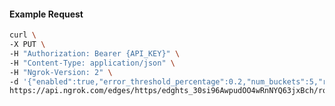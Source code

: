 <!-- Code generated for API Clients. DO NOT EDIT. -->

#### Example Request

```bash
curl \
-X PUT \
-H "Authorization: Bearer {API_KEY}" \
-H "Content-Type: application/json" \
-H "Ngrok-Version: 2" \
-d '{"enabled":true,"error_threshold_percentage":0.2,"num_buckets":5,"rolling_window":300,"tripped_duration":120,"volume_threshold":20}' \
https://api.ngrok.com/edges/https/edghts_30si96AwpudOO4wRnNYQ63jxBch/routes/edghtsrt_30si95o6GxTFIVTjN7ahbxbziez/circuit_breaker
```
